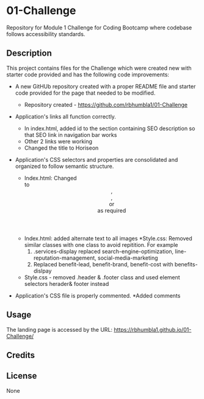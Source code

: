 # 01-Challenge
Repository for Module 1 Challenge for Coding Bootcamp where codebase follows accessibility standards.
## Description
This project contains files for the Challenge which were created new with starter code provided and has the following code improvements:

  * A new GitHUb repository created with a proper README file and starter code provided for the page that needed to be modified.
    * Repository created - https://github.com/rbhumbla1/01-Challenge
  
  * Application's links all function correctly.
    * In index.html, added id to the section containing SEO description so that SEO link in navigation bar works
    * Other 2 links were working 
    * Changed the title to Horiseon

  * Application's CSS selectors and properties are consolidated and organized to follow semantic structure.
    * Index.html: Changed <div> to <header>, <footer>, <nav> or <section> as required
    * Index.html: added alternate text to all images
    *Style.css: Removed similar classes with one class to avoid repitition.  For example 
        1. .services-display replaced search-engine-optimization, line-reputation-management, social-media-marketing
        2. Replaced benefit-lead, benefit-brand, benefit-cost with benefits-dislpay
    * Style.css - removed .header & .footer class and used element selectors herader& footer instead

  * Application's CSS file is properly commented.
    *Added comments


## Usage
The landing page is accessed by the URL: https://rbhumbla1.github.io/01-Challenge/

## Credits

## License
None
